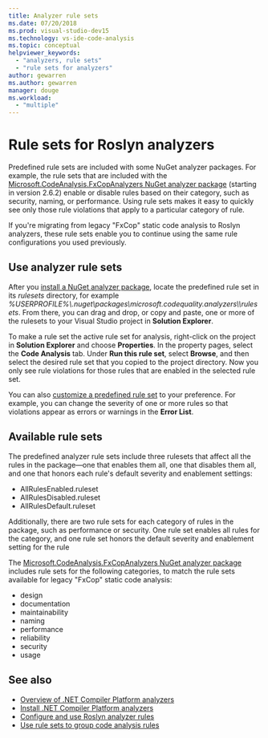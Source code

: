 ```yaml
---
title: Analyzer rule sets
ms.date: 07/20/2018
ms.prod: visual-studio-dev15
ms.technology: vs-ide-code-analysis
ms.topic: conceptual
helpviewer_keywords:
  - "analyzers, rule sets"
  - "rule sets for analyzers"
author: gewarren
ms.author: gewarren
manager: douge
ms.workload:
  - "multiple"
---
```

# Rule sets for Roslyn analyzers

Predefined rule sets are included with some NuGet analyzer packages. For example, the rule sets that are included with the [Microsoft.CodeAnalysis.FxCopAnalyzers NuGet analyzer package](https://www.nuget.org/packages/Microsoft.CodeAnalysis.FxCopAnalyzers/) (starting in version 2.6.2) enable or disable rules based on their category, such as security, naming, or performance. Using rule sets makes it easy to quickly see only those rule violations that apply to a particular category of rule.

If you're migrating from legacy "FxCop" static code analysis to Roslyn analyzers, these rule sets enable you to continue using the same rule configurations you used previously.

## Use analyzer rule sets

After you [install a NuGet analyzer package](install-roslyn-analyzers.md), locate the predefined rule set in its *rulesets* directory, for example *%USERPROFILE%\\.nuget\packages\microsoft.codequality.analyzers\\<version>\rulesets*. From there, you can drag and drop, or copy and paste, one or more of the rulesets to your Visual Studio project in **Solution Explorer**.

To make a rule set the active rule set for analysis, right-click on the project in **Solution Explorer** and choose **Properties**. In the property pages, select the **Code Analysis** tab. Under **Run this rule set**, select **Browse**, and then select the desired rule set that you copied to the project directory. Now you only see rule violations for those rules that are enabled in the selected rule set.

You can also [customize a predefined rule set](how-to-create-a-custom-rule-set.md#create-a-custom-rule-set) to your preference. For example, you can change the severity of one or more rules so that violations appear as errors or warnings in the **Error List**.

## Available rule sets

The predefined analyzer rule sets include three rulesets that affect all the rules in the package&mdash;one that enables them all, one that disables them all, and one that honors each rule's default severity and enablement settings:

- AllRulesEnabled.ruleset
- AllRulesDisabled.ruleset
- AllRulesDefault.ruleset

Additionally, there are two rule sets for each category of rules in the package, such as performance or security. One rule set enables all rules for the category, and one rule set honors the default severity and enablement setting for the rule

 The [Microsoft.CodeAnalysis.FxCopAnalyzers NuGet analyzer package](https://www.nuget.org/packages/Microsoft.CodeAnalysis.FxCopAnalyzers/) includes rule sets for the following categories, to match the rule sets available for legacy "FxCop" static code analysis:

- design
- documentation
- maintainability
- naming
- performance
- reliability
- security
- usage

## See also

- [Overview of .NET Compiler Platform analyzers](roslyn-analyzers-overview.md)
- [Install .NET Compiler Platform analyzers](install-roslyn-analyzers.md)
- [Configure and use Roslyn analyzer rules](use-roslyn-analyzers.md)
- [Use rule sets to group code analysis rules](using-rule-sets-to-group-code-analysis-rules.md)